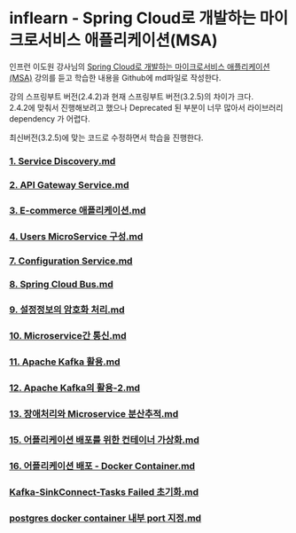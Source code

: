 # inflearn - Spring Cloud로 개발하는 마이크로서비스 애플리케이션(MSA)

인프런 이도원 강사님의 [Spring Cloud로 개발하는 마이크로서비스 애플리케이션(MSA)](https://www.inflearn.com/course/%EC%8A%A4%ED%94%84%EB%A7%81-%ED%81%B4%EB%9D%BC%EC%9A%B0%EB%93%9C-%EB%A7%88%EC%9D%B4%ED%81%AC%EB%A1%9C%EC%84%9C%EB%B9%84%EC%8A%A4) 강의를 듣고 학습한 내용을 Github에 md파일로 작성한다.

강의 스프링부트 버전(2.4.2)과 현재 스프링부트 버전(3.2.5)의 차이가 크다.   
2.4.2에 맞춰서 진행해보려고 했으나 Deprecated 된 부분이 너무 많아서 라이브러리 dependency 가 어렵다.   

   
최신버전(3.2.5)에 맞는 코드로 수정하면서 학습을 진행한다.

### [1. Service Discovery.md](https://github.com/onlydev7777/springboot-msa-3.0/blob/master/1.%20Service%20Discovery.md)
### [2. API Gateway Service.md](https://github.com/onlydev7777/springboot-msa-3.0/blob/master/2.%20API%20Gateway%20Service.md)
### [3. E-commerce 애플리케이션.md](https://github.com/onlydev7777/springboot-msa-3.0/blob/master/3.%20E-commerce%20%EC%95%A0%ED%94%8C%EB%A6%AC%EC%BC%80%EC%9D%B4%EC%85%98.md)
### [4. Users MicroService 구성.md](https://github.com/onlydev7777/springboot-msa-3.0/blob/master/4.%20Users%20MicroService%20%EA%B5%AC%EC%84%B1.md)
### [7. Configuration Service.md](https://github.com/onlydev7777/springboot-msa-3.0/blob/master/7.%20Configuration%20Service.md)
### [8. Spring Cloud Bus.md](https://github.com/onlydev7777/springboot-msa-3.0/blob/master/8.%20Spring%20Cloud%20Bus.md)
### [9. 설정정보의 암호화 처리.md](https://github.com/onlydev7777/springboot-msa-3.0/blob/master/9.%20%EC%84%A4%EC%A0%95%EC%A0%95%EB%B3%B4%EC%9D%98%20%EC%95%94%ED%98%B8%ED%99%94%20%EC%B2%98%EB%A6%AC.md)
### [10. Microservice간 통신.md](https://github.com/onlydev7777/springboot-msa-3.0/blob/master/10.%20Microservice%EA%B0%84%20%ED%86%B5%EC%8B%A0.md)
### [11. Apache Kafka 활용.md](https://github.com/onlydev7777/springboot-msa-3.0/blob/master/11.%20Apache%20Kafka%20%ED%99%9C%EC%9A%A9.md)
### [12. Apache Kafka의 활용-2.md](https://github.com/onlydev7777/springboot-msa-3.0/blob/master/12.%20Apache%20Kafka%EC%9D%98%20%ED%99%9C%EC%9A%A9-2.md)
### [13. 장애처리와 Microservice 분산추적.md](https://github.com/onlydev7777/springboot-msa-3.0/blob/master/13.%20%EC%9E%A5%EC%95%A0%EC%B2%98%EB%A6%AC%EC%99%80%20Microservice%20%EB%B6%84%EC%82%B0%EC%B6%94%EC%A0%81.md)
### [15. 어플리케이션 배포를 위한 컨테이너 가상화.md](https://github.com/onlydev7777/springboot-msa-3.0/blob/master/15.%20%EC%96%B4%ED%94%8C%EB%A6%AC%EC%BC%80%EC%9D%B4%EC%85%98%20%EB%B0%B0%ED%8F%AC%EB%A5%BC%20%EC%9C%84%ED%95%9C%20%EC%BB%A8%ED%85%8C%EC%9D%B4%EB%84%88%20%EA%B0%80%EC%83%81%ED%99%94.md)
### [16. 어플리케이션 배포 - Docker Container.md](https://github.com/onlydev7777/springboot-msa-3.0/blob/master/16.%20%EC%96%B4%ED%94%8C%EB%A6%AC%EC%BC%80%EC%9D%B4%EC%85%98%20%EB%B0%B0%ED%8F%AC%20-%20Docker%20Container.md)
### [Kafka-SinkConnect-Tasks Failed 초기화.md](https://github.com/onlydev7777/springboot-msa-3.0/blob/master/Kafka-SinkConnect-Tasks%20Failed%20%EC%B4%88%EA%B8%B0%ED%99%94.md)
### [postgres docker container 내부 port 지정.md](https://github.com/onlydev7777/springboot-msa-3.0/blob/master/postgres%20docker%20container%20%EB%82%B4%EB%B6%80%20port%20%EC%A7%80%EC%A0%95.md)

